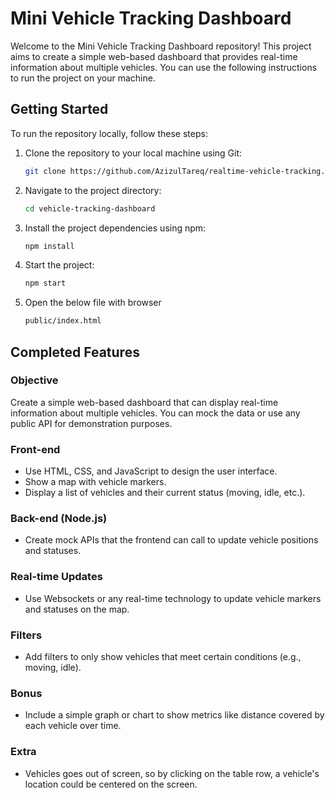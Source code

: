 # Mini Vehicle Tracking Dashboard

Welcome to the Mini Vehicle Tracking Dashboard repository! This project aims to create a simple web-based dashboard that provides real-time information about multiple vehicles. You can use the following instructions to run the project on your machine.

## Getting Started

To run the repository locally, follow these steps:

1. Clone the repository to your local machine using Git:

   ```bash
   git clone https://github.com/AzizulTareq/realtime-vehicle-tracking.git
   ```
2. Navigate to the project directory:
    ```bash
    cd vehicle-tracking-dashboard
    ```
3. Install the project dependencies using npm:
    ```bash
    npm install
    ```
4. Start the project:
    ```bash
    npm start
    ```
5. Open the below file with browser
    ```bash
    public/index.html
    ```

## Completed Features

### Objective

Create a simple web-based dashboard that can display real-time information about multiple vehicles. You can mock the data or use any public API for demonstration purposes.

### Front-end
- Use HTML, CSS, and JavaScript to design the user interface.
- Show a map with vehicle markers.
- Display a list of vehicles and their current status (moving, idle, etc.).

### Back-end (Node.js)
- Create mock APIs that the frontend can call to update vehicle positions and statuses.

### Real-time Updates
- Use Websockets or any real-time technology to update vehicle markers and statuses on the map.

### Filters
- Add filters to only show vehicles that meet certain conditions (e.g., moving, idle).

### Bonus
- Include a simple graph or chart to show metrics like distance covered by each vehicle over time.

### Extra
- Vehicles goes out of screen, so by clicking on the table row, a vehicle's location could be centered on the screen.

